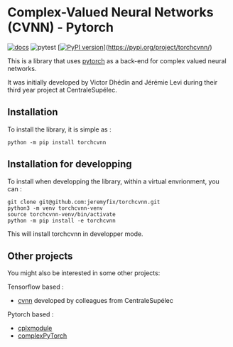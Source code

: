 # Complex-Valued Neural Networks (CVNN) - Pytorch

[![docs](https://github.com/jeremyfix/torchcvnn/actions/workflows/doc.yml/badge.svg)](https://jeremyfix.github.io/torchcvnn/) ![pytest](https://github.com/jeremyfix/torchcvnn/actions/workflows/test.yml/badge.svg) [[![PyPI version](https://badge.fury.io/py/torchcvnn.svg)](https://badge.fury.io/py/torchcvnn)](https://pypi.org/project/torchcvnn/)

This is a library that uses [pytorch](https://pytorch.org) as a back-end for complex valued neural networks.

It was initially developed by Victor Dhédin and Jérémie Levi during their third year project at CentraleSupélec. 

## Installation

To install the library, it is simple as :

```
python -m pip install torchcvnn
```

## Installation for developping

To install when developping the library, within a virtual envrionment, you can :

```
git clone git@github.com:jeremyfix/torchcvnn.git
python3 -m venv torchcvnn-venv
source torchcvnn-venv/bin/activate
python -m pip install -e torchcvnn
```

This will install torchcvnn in developper mode. 

## Other projects

You might also be interested in some other projects: 

Tensorflow based : 

- [cvnn](https://github.com/NEGU93/cvnn) developed by colleagues from CentraleSupélec

Pytorch based : 

- [cplxmodule](https://github.com/ivannz/cplxmodule)
- [complexPyTorch](https://github.com/wavefrontshaping/complexPyTorch)
